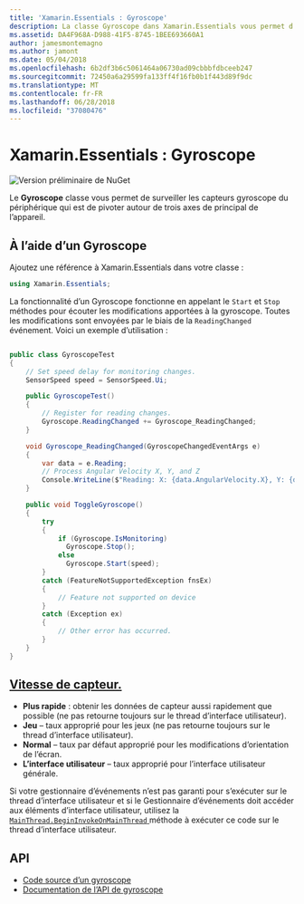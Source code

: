 ```yaml
---
title: 'Xamarin.Essentials : Gyroscope'
description: La classe Gyroscope dans Xamarin.Essentials vous permet d’analyser le capteur de gyroscope du périphérique, qui mesure la rotation autour de trois axes de principal de l’appareil.
ms.assetid: DA4F968A-D988-41F5-8745-1BEE693660A1
author: jamesmontemagno
ms.author: jamont
ms.date: 05/04/2018
ms.openlocfilehash: 6b2df3b6c5061464a06730ad09cbbbfdbceeb247
ms.sourcegitcommit: 72450a6a29599fa133ff4f16fb0b1f443d89f9dc
ms.translationtype: MT
ms.contentlocale: fr-FR
ms.lasthandoff: 06/28/2018
ms.locfileid: "37080476"
---
```

# <a name="xamarinessentials-gyroscope"></a>Xamarin.Essentials : Gyroscope

![Version préliminaire de NuGet](~/media/shared/pre-release.png)

Le **Gyroscope** classe vous permet de surveiller les capteurs gyroscope du périphérique qui est de pivoter autour de trois axes de principal de l’appareil.

## <a name="using-gyroscope"></a>À l’aide d’un Gyroscope

Ajoutez une référence à Xamarin.Essentials dans votre classe :

```csharp
using Xamarin.Essentials;
```

La fonctionnalité d’un Gyroscope fonctionne en appelant le `Start` et `Stop` méthodes pour écouter les modifications apportées à la gyroscope. Toutes les modifications sont envoyées par le biais de la `ReadingChanged` événement. Voici un exemple d’utilisation :

```csharp

public class GyroscopeTest
{
    // Set speed delay for monitoring changes.
    SensorSpeed speed = SensorSpeed.Ui;

    public GyroscopeTest()
    {
        // Register for reading changes.
        Gyroscope.ReadingChanged += Gyroscope_ReadingChanged;
    }

    void Gyroscope_ReadingChanged(GyroscopeChangedEventArgs e)
    {
        var data = e.Reading;
        // Process Angular Velocity X, Y, and Z
        Console.WriteLine($"Reading: X: {data.AngularVelocity.X}, Y: {data.AngularVelocity.Y}, Z: {data.AngularVelocity.Z}");
    }

    public void ToggleGyroscope()
    {
        try
        {
            if (Gyroscope.IsMonitoring)
              Gyroscope.Stop();
            else
              Gyroscope.Start(speed);
        }
        catch (FeatureNotSupportedException fnsEx)
        {
            // Feature not supported on device
        }
        catch (Exception ex)
        {
            // Other error has occurred.
        }
    }
}
```

## <a name="sensor-speedxrefxamarinessentialssensorspeed"></a>[Vitesse de capteur.](xref:Xamarin.Essentials.SensorSpeed)

- **Plus rapide** : obtenir les données de capteur aussi rapidement que possible (ne pas retourne toujours sur le thread d’interface utilisateur).
- **Jeu** – taux approprié pour les jeux (ne pas retourne toujours sur le thread d’interface utilisateur).
- **Normal** – taux par défaut approprié pour les modifications d’orientation de l’écran.
- **L’interface utilisateur** – taux approprié pour l’interface utilisateur générale.

Si votre gestionnaire d’événements n’est pas garanti pour s’exécuter sur le thread d’interface utilisateur et si le Gestionnaire d’événements doit accéder aux éléments d’interface utilisateur, utilisez la [ `MainThread.BeginInvokeOnMainThread` ](main-thread.md) méthode à exécuter ce code sur le thread d’interface utilisateur.

## <a name="api"></a>API

- [Code source d’un gyroscope](https://github.com/xamarin/Essentials/tree/master/Xamarin.Essentials/Gyroscope)
- [Documentation de l’API de gyroscope](xref:Xamarin.Essentials.Gyroscope)
